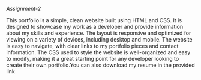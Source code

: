 *Assignment-2*

This portfolio is a simple, clean website built using HTML and CSS. It is designed to showcase my work as a developer and provide information about my skills and experience. The layout is responsive and optimized for viewing on a variety of devices, including desktop and mobile. The website is easy to navigate, with clear links to my portfolio pieces and contact information. The CSS used to style the website is well-organized and easy to modify, making it a great starting point for any developer looking to create their own portfolio.You can also download my resume in the provided link
